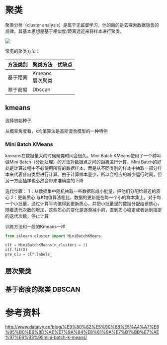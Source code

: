 # 聚类

聚类分析（cluster analysis）是属于无监督学习，他的目的是去探索数据隐含的规律。其基本思想是基于相似度/距离远近来将样本进行聚类。


![](https://pic4.zhimg.com/v2-a371a894a905e4cfcb10f647e00472df_b.webp)


常见的聚类方法：


|  方法类别  |  聚类方法                   |  优缺点  |
|:-------|:------------------------|:------|
|  基于距离  |  Kmeans <div>层次聚类</div> |       |
|  基于密度  |  Dbscan                 |       |  



## kmeans

选择初始种子



从概率角度看，k均值算法是高斯混合模型的一种特例



### Mini Batch KMeans
kmeans在数据量大的时候聚类时间会很久。Mini Batch KMeans使用了一个种叫做Mini Batch（分批处理）的方法对数据点之间的距离进行计算。Mini Batch的好处是计算过程中不必使用所有的数据样本，而是从不同类别的样本中抽取一部分样本来代表各自类型进行计算。由于计算样本量少，所以会相应的减少运行时间，但另一方面抽样也必然会带来准确度的下降

迭代步骤：
1：从数据集中随机抽取一些数据形成小批量，把他们分配给最近的质心
2：更新质心
与K均值算法相比，数据的更新是在每一个小的样本集上。对于每一个小批量，通过计算平均值得到更新质心，并把小批量里的数据分配给该质心，随着迭代次数的增加，这些质心的变化是逐渐减小的，直到质心稳定或者达到指定的迭代次数，停止计算

训练方法和一般的Kmeans一样

```python
from sklearn.cluster import MiniBatchKMeans

clf = MiniBatchKMeans(n_clusters = 3)
clf.fit(X)
pre_clu = clf.labels_
```


## 层次聚类



## 基于密度的聚类 DBSCAN




# 参考资料
http://www.dataivy.cn/blog/%E9%80%82%E5%90%88%E5%A4%A7%E6%95%B0%E6%8D%AE%E7%9A%84%E8%81%9A%E7%B1%BB%E7%AE%97%E6%B3%95mini-batch-k-means/

